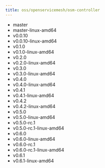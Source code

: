 ```yaml
---
title: oss/openservicemesh/osm-controller
---
```

- master
- master-linux-amd64
- v0.0.10
- v0.0.10-linux-amd64
- v0.1.0
- v0.1.0-linux-amd64
- v0.2.0
- v0.2.0-linux-amd64
- v0.3.0
- v0.3.0-linux-amd64
- v0.4.0
- v0.4.0-linux-amd64
- v0.4.1
- v0.4.1-linux-amd64
- v0.4.2
- v0.4.2-linux-amd64
- v0.5.0
- v0.5.0-linux-amd64
- v0.5.0-rc.1
- v0.5.0-rc.1-linux-amd64
- v0.6.0
- v0.6.0-linux-amd64
- v0.6.0-rc.1
- v0.6.0-rc.1-linux-amd64
- v0.6.1
- v0.6.1-linux-amd64
